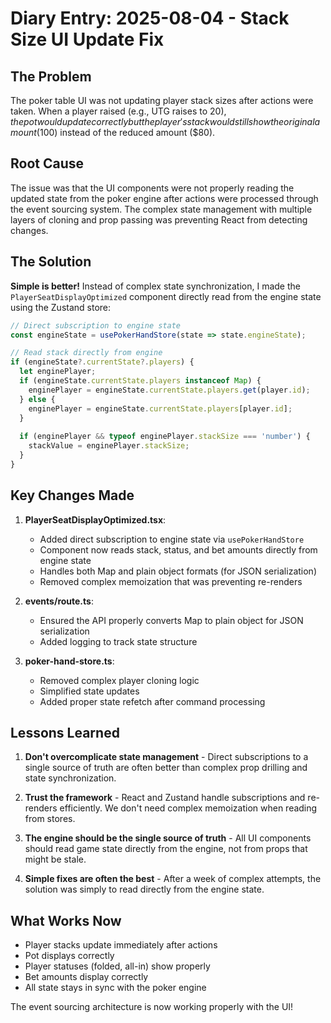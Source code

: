 # Diary Entry: 2025-08-04 - Stack Size UI Update Fix

## The Problem
The poker table UI was not updating player stack sizes after actions were taken. When a player raised (e.g., UTG raises to $20), the pot would update correctly but the player's stack would still show the original amount ($100) instead of the reduced amount ($80).

## Root Cause
The issue was that the UI components were not properly reading the updated state from the poker engine after actions were processed through the event sourcing system. The complex state management with multiple layers of cloning and prop passing was preventing React from detecting changes.

## The Solution
**Simple is better!** Instead of complex state synchronization, I made the `PlayerSeatDisplayOptimized` component directly read from the engine state using the Zustand store:

```typescript
// Direct subscription to engine state
const engineState = usePokerHandStore(state => state.engineState);

// Read stack directly from engine
if (engineState?.currentState?.players) {
  let enginePlayer;
  if (engineState.currentState.players instanceof Map) {
    enginePlayer = engineState.currentState.players.get(player.id);
  } else {
    enginePlayer = engineState.currentState.players[player.id];
  }
  
  if (enginePlayer && typeof enginePlayer.stackSize === 'number') {
    stackValue = enginePlayer.stackSize;
  }
}
```

## Key Changes Made

1. **PlayerSeatDisplayOptimized.tsx**: 
   - Added direct subscription to engine state via `usePokerHandStore`
   - Component now reads stack, status, and bet amounts directly from engine state
   - Handles both Map and plain object formats (for JSON serialization)
   - Removed complex memoization that was preventing re-renders

2. **events/route.ts**:
   - Ensured the API properly converts Map to plain object for JSON serialization
   - Added logging to track state structure

3. **poker-hand-store.ts**:
   - Removed complex player cloning logic 
   - Simplified state updates
   - Added proper state refetch after command processing

## Lessons Learned

1. **Don't overcomplicate state management** - Direct subscriptions to a single source of truth are often better than complex prop drilling and state synchronization.

2. **Trust the framework** - React and Zustand handle subscriptions and re-renders efficiently. We don't need complex memoization when reading from stores.

3. **The engine should be the single source of truth** - All UI components should read game state directly from the engine, not from props that might be stale.

4. **Simple fixes are often the best** - After a week of complex attempts, the solution was simply to read directly from the engine state.

## What Works Now

- Player stacks update immediately after actions
- Pot displays correctly
- Player statuses (folded, all-in) show properly  
- Bet amounts display correctly
- All state stays in sync with the poker engine

The event sourcing architecture is now working properly with the UI!